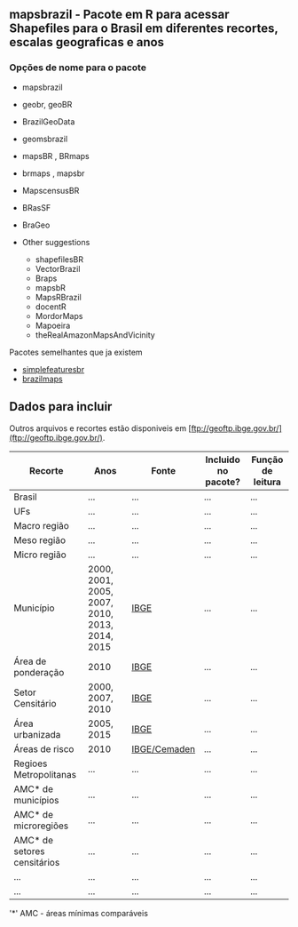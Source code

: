 ## mapsbrazil - Pacote em R para acessar Shapefiles para o Brasil em diferentes recortes, escalas geograficas e anos


### Opções de nome para o pacote
* mapsbrazil
* geobr, geoBR
* BrazilGeoData
* geomsbrazil
* mapsBR , BRmaps
* brmaps , mapsbr
* MapscensusBR
* BRasSF
* BraGeo


*  Other suggestions
    *  shapefilesBR
    *  VectorBrazil
    *  Braps
    *  mapsbR
    *  MapsRBrazil
    *  docentR
    * MordorMaps
    * Mapoeira
    * theRealAmazonMapsAndVicinity

Pacotes semelhantes que ja existem
* [simplefeaturesbr](https://github.com/RobertMyles/simplefeaturesbr)
* [brazilmaps](https://cran.r-project.org/web/packages/brazilmaps/brazilmaps.pdf)




## Dados para incluir

Outros arquivos e recortes estão disponiveis em [ftp://geoftp.ibge.gov.br/](ftp://geoftp.ibge.gov.br/).


|Recorte|Anos|Fonte|Incluido no pacote?| Função de leitura|
|-----|-----|-----|-----|-----|
| Brasil | ... | ... | ... | ... |
| UFs | ... | ... | ... | ... |
| Macro região | ... | ... | ... | ... |
| Meso região | ... | ... | ... | ... |
| Micro região | ... | ... | ... | ... |
| Município | 2000, 2001, 2005, 2007, 2010, 2013, 2014, 2015 | [IBGE](https://mapas.ibge.gov.br/bases-e-referenciais/bases-cartograficas/malhas-digitais.html) | ... | ... | 
| Área de ponderação | 2010 | [IBGE](ftp://geoftp.ibge.gov.br/recortes_para_fins_estatisticos/malha_de_areas_de_ponderacao/) | ... | ... |
| Setor Censitário | 2000, 2007, 2010 | [IBGE](https://mapas.ibge.gov.br/bases-e-referenciais/bases-cartograficas/malhas-digitais.html) | ... | ... |
| Área urbanizada | 2005, 2015 | [IBGE](https://www.ibge.gov.br/geociencias-novoportal/cartas-e-mapas/redes-geograficas/15789-areas-urbanizadas.html) | ... | ... |
| Áreas de risco | 2010 | [IBGE/Cemaden](https://www.ibge.gov.br/geociencias-novoportal/organizacao-do-territorio/tipologias-do-territorio/21538-populacao-em-areas-de-risco-no-brasil.html?=&t=downloads) | ... | ... |
| Regioes Metropolitanas | ... | ... | ... | ... |
| AMC* de municípios | ... | ... | ... | ... |
| AMC* de microregiões | ... | ... | ... | ... |
| AMC* de setores censitários | ... | ... | ... | ... |
| ... | ... | ... | ... | ... |
| ... | ... | ... | ... | ... |

'*' AMC - áreas mínimas comparáveis

